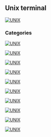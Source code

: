 ## Unix terminal
[![UNIX](https://img.shields.io/badge/UNIX_TERMINAL-FCC624?style=for-the-badge&logo=GNOMETERMINAL&logoColor=white&labelColor=101010)](https://github.com/Alberto-mt/Terminal_de_comandos/blob/main/Unix_terminal/index.md)

### Categories
[![UNIX](https://img.shields.io/badge/Equipo_y_directorios-447ac0?style=for-the-badge&logo=GNOMETERMINAL&logoColor=white&labelColor=101010)](https://github.com/Alberto-mt/Terminal_de_comandos/blob/main/Unix_terminal/categories/Equipo_y_directorios.md)

[![UNIX](https://img.shields.io/badge/Carpetas_y_archivos-c044b8?style=for-the-badge&logo=GNOMETERMINAL&logoColor=white&labelColor=101010)](https://github.com/Alberto-mt/Terminal_de_comandos/blob/main/Unix_terminal/categories/Carpetas_y_archivos.md)

[![UNIX](https://img.shields.io/badge/Gestión_de_usuarios-c08a44?style=for-the-badge&logo=GNOMETERMINAL&logoColor=white&labelColor=101010)](https://github.com/Alberto-mt/Terminal_de_comandos/blob/main/Unix_terminal/categories/Gestion_de_usuarios.md)

[![UNIX](https://img.shields.io/badge/Permisos-44c04c?style=for-the-badge&logo=GNOMETERMINAL&logoColor=white&labelColor=101010)](https://github.com/Alberto-mt/Terminal_de_comandos/blob/main/Unix_terminal/categories/Permisos.md)

[![UNIX](https://img.shields.io/badge/Red-447ac0?style=for-the-badge&logo=GNOMETERMINAL&logoColor=white&labelColor=101010)](https://github.com/Alberto-mt/Terminal_de_comandos/blob/main/Unix_terminal/categories/Red.md)

[![UNIX](https://img.shields.io/badge/Gestión_de_paquetes-c044b8?style=for-the-badge&logo=GNOMETERMINAL&logoColor=white&labelColor=101010)](https://github.com/Alberto-mt/Terminal_de_comandos/blob/main/Unix_terminal/categories/Gestion_de_paquetes.md)

[![UNIX](https://img.shields.io/badge/Procesos-c08a44?style=for-the-badge&logo=GNOMETERMINAL&logoColor=white&labelColor=101010)](https://github.com/Alberto-mt/Terminal_de_comandos/blob/main/Unix_terminal/categories/Procesos.md)

[![UNIX](https://img.shields.io/badge/Filtros_y_comandos_de_texto-44c04c?style=for-the-badge&logo=GNOMETERMINAL&logoColor=white&labelColor=101010)](https://github.com/Alberto-mt/Terminal_de_comandos/blob/main/Unix_terminal/categories/Filtros_y_comandos_de_texto.md)

[![UNIX](https://img.shields.io/badge/Consultas_de_texto_y_ficheros-447ac0?style=for-the-badge&logo=GNOMETERMINAL&logoColor=white&labelColor=101010)](https://github.com/Alberto-mt/Terminal_de_comandos/blob/main/Unix_terminal/categories/Consultas_de_texto_y_ficheros.md)

[![UNIX](https://img.shields.io/badge/UNIX_TERMINAL-FCC624?style=for-the-badge&label=&#9650;&logoColor=white&labelColor=101010)](https://github.com/Alberto-mt/Terminal_de_comandos/blob/main/Unix_terminal/index.md)
